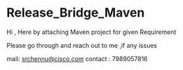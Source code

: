 # Release_Bridge_Maven

  Hi ,
   Here by attaching Maven project for given Requirement
   
   Please go through and reach out to me ,if any issues
   
   mail: srchennu@cisco.com
   contact : 7989057816
